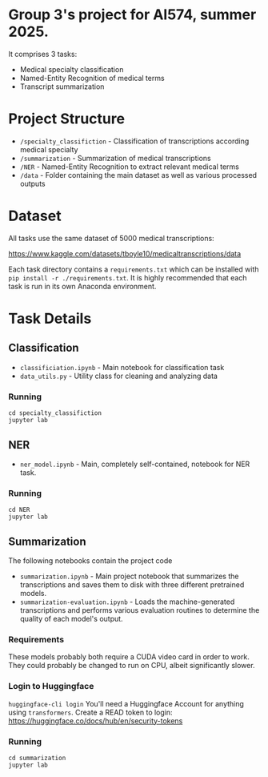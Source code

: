 
# Group 3's project for AI574, summer 2025.

It comprises 3 tasks:
* Medical specialty classification
* Named-Entity Recognition of medical terms
* Transcript summarization

# Project Structure

* `/specialty_classifiction` - Classification of transcriptions according medical specialty
* `/summarization` - Summarization of medical transcriptions
* `/NER` - Named-Entity Recognition to extract relevant medical terms
* `/data` - Folder containing the main dataset as well as various processed outputs 

# Dataset

All tasks use the same dataset of 5000 medical transcriptions:

https://www.kaggle.com/datasets/tboyle10/medicaltranscriptions/data

Each task directory contains a `requirements.txt` which can be installed with
`pip install -r ./requirements.txt`. It is highly recommended that each task
is run in its own Anaconda environment.

# Task Details

## Classification

* `classificiation.ipynb` - Main notebook for classification task
* `data_utils.py` - Utility class for cleaning and analyzing data

### Running
```
cd specialty_classifiction
jupyter lab
```

## NER

* `ner_model.ipynb` - Main, completely self-contained, notebook for NER task.

### Running
```
cd NER
jupyter lab
```


## Summarization

The following notebooks contain the project code
* `summarization.ipynb` - Main project notebook that summarizes the transcriptions and saves them to disk with three different pretrained models.
* `summarization-evaluation.ipynb` - Loads the machine-generated transcriptions
and performs various evaluation routines to determine the quality of each model's
output.

### Requirements
These models probably both require a CUDA video card in order to work. They could probably be changed to run on CPU, albeit significantly slower. 

### Login to Huggingface
`huggingface-cli login`
You'll need a Huggingface Account for anything using `transformers`. 
Create a READ token to login: https://huggingface.co/docs/hub/en/security-tokens

### Running
```
cd summarization
jupyter lab
```


